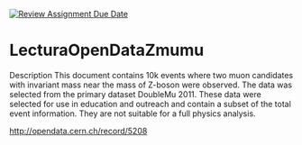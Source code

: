 [![Review Assignment Due Date](https://classroom.github.com/assets/deadline-readme-button-22041afd0340ce965d47ae6ef1cefeee28c7c493a6346c4f15d667ab976d596c.svg)](https://classroom.github.com/a/wJwz76U4)
# LecturaOpenDataZmumu

Description
This document contains 10k events where two muon candidates with invariant mass near the mass of Z-boson were observed. The data was selected from the primary dataset DoubleMu 2011. These data were selected for use in education and outreach and contain a subset of the total event information. They are not suitable for a full physics analysis.


http://opendata.cern.ch/record/5208
